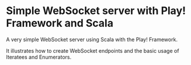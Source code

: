 Simple WebSocket server with Play! Framework and Scala
=======================

A very simple WebSocket server using Scala with the Play! Framework.

It illustrates how to create WebSocket endpoints and the basic usage of Iteratees and Enumerators. 

